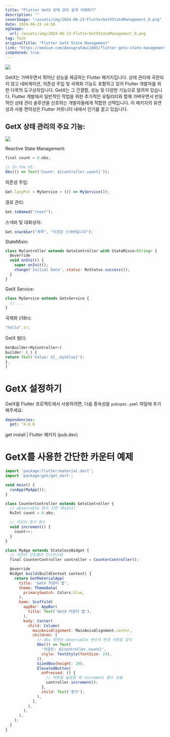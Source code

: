 ```yaml
---
title: "Flutter GetX 상태 관리 쉽게 이해하기"
description: ""
coverImage: "/assets/img/2024-06-23-FlutterGetXStateManagement_0.png"
date: 2024-06-23 14:58
ogImage: 
  url: /assets/img/2024-06-23-FlutterGetXStateManagement_0.png
tag: Tech
originalTitle: "Flutter GetX State Management"
link: "https://medium.com/@anugrahdwi1005/flutter-getx-state-management-9c7731b46628"
isUpdated: true
---
```





<img src="/assets/img/2024-06-23-FlutterGetXStateManagement_0.png" />

GetX는 가벼우면서 뛰어난 성능을 제공하는 Flutter 패키지입니다. 상태 관리에 국한되지 않고 네비게이션, 의존성 주입 및 국제화 기능도 포함하고 있어 Flutter 개발자를 위한 다목적 도구상자입니다. GetX는 그 간결함, 성능 및 다양한 기능으로 알려져 있습니다. Flutter 개발에서 일반적인 작업을 위한 추가적인 유틸리티와 함께 가벼우면서 반응적인 상태 관리 솔루션을 선호하는 개발자들에게 적합한 선택입니다. 이 패키지의 유연성과 사용 편의성은 Flutter 커뮤니티 내에서 인기를 끌고 있습니다.

## GetX 상태 관리의 주요 기능:

<img src="/assets/img/2024-06-23-FlutterGetXStateManagement_1.png" />

<div class="content-ad"></div>

Reactive State Management:

```js
final count = 0.obs;

// In the UI:
Obx(() => Text('Count: ${controller.count}'));
```

의존성 주입:

```js
Get.lazyPut < MyService > (() => MyService());
```

<div class="content-ad"></div>

경로 관리:

```js
Get.toNamed("/next");
```

스낵바 및 대화상자:

```js
Get.snackbar("제목", "이것은 스낵바입니다");
```

<div class="content-ad"></div>

StateMixin:

```js
class MyController extends GetxController with StateMixin<String> {
  @override
  void onInit() {
    super.onInit();
    change('Initial Data', status: RxStatus.success());
  }
}
```

GetX Service:

```js
class MyService extends GetxService {
  // ...
}
```

<div class="content-ad"></div>

국제화 (i18n):

```js
"hello".tr;
```

GetX 빌더:

```js
GetBuilder<MyController>(
builder: (_) {
return Text('Value: ${_.myValue}');
},
)
```

<div class="content-ad"></div>

# GetX 설정하기

GetX를 Flutter 프로젝트에서 사용하려면, 다음 종속성을 `pubspec.yaml` 파일에 추가해주세요:

```yaml
dependencies:
  get: ^4.6.6
```

get install | Flutter 패키지 (pub.dev)

<div class="content-ad"></div>

# GetX를 사용한 간단한 카운터 예제

```js
import 'package:flutter/material.dart';
import 'package:get/get.dart';

void main() {
  runApp(MyApp());
}

class CounterController extends GetxController {
  // observable 변수 선언 (RxInt)
  RxInt count = 0.obs;

  // 카운터 증가 함수
  void increment() {
    count++;
  }
}

class MyApp extends StatelessWidget {
  // 카운터 컨트롤러 인스턴스화
  final CounterController controller = CounterController();

  @override
  Widget build(BuildContext context) {
    return GetMaterialApp(
      title: 'GetX 카운터 앱',
      theme: ThemeData(
        primarySwatch: Colors.blue,
      ),
      home: Scaffold(
        appBar: AppBar(
          title: Text('GetX 카운터 앱'),
        ),
        body: Center(
          child: Column(
            mainAxisAlignment: MainAxisAlignment.center,
            children: [
              // Obx 위젯은 observable 변수의 변경 사항을 감지
              Obx(() => Text(
                '카운트: ${controller.count}',
                style: TextStyle(fontSize: 24),
              )),
              SizedBox(height: 20),
              ElevatedButton(
                onPressed: () {
                  // 버튼을 눌렀을 때 increment 함수 호출
                  controller.increment();
                },
                child: Text('증가'),
              ),
            ],
          ),
        ),
      ),
    );
  }
}
```
